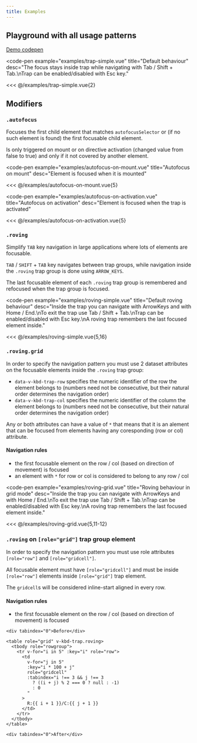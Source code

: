 ```yaml
---
title: Examples
---
```


## Playground with all usage patterns

[Demo codepen](https://codepen.io/pdanpdan/pen/MWrzLdM)

<code-pen
  example="examples/trap-simple.vue"
  title="Default behaviour"
  desc="The focus stays inside trap while navigating with Tab / Shift + Tab.\nTrap can be enabled/disabled with Esc key."
>
  <<< @/examples/trap-simple.vue{2}
</code-pen>

## Modifiers

### `.autofocus`

Focuses the first child element that matches `autofocusSelector` or (if no such element is found) the first focusable child element.

Is only triggered on mount or on directive activation (changed value from false to true) and only if it not covered by another element.

<code-pen
  example="examples/autofocus-on-mount.vue"
  title="Autofocus on mount"
  desc="Element is focused when it is mounted"
>
  <<< @/examples/autofocus-on-mount.vue{5}
</code-pen>

<code-pen
  example="examples/autofocus-on-activation.vue"
  title="Autofocus on activation"
  desc="Element is focused when the trap is activated"
>
  <<< @/examples/autofocus-on-activation.vue{5}
</code-pen>

### `.roving`

Simplify `TAB` key navigation in large applications where lots of elements are focusable.

`TAB` / `SHIFT` + `TAB` key navigates between trap groups, while navigation inside the `.roving` trap group is done using `ARROW_KEYS`.

The last focusable element of each `.roving` trap group is remembered and refocused when the trap group is focused.

<code-pen
  example="examples/roving-simple.vue"
  title="Default roving behaviour"
  desc="Inside the trap you can navigate with ArrowKeys and with Home / End.\nTo exit the trap use Tab / Shift + Tab.\nTrap can be enabled/disabled with Esc key.\nA roving trap remembers the last focused element inside."
>
  <<< @/examples/roving-simple.vue{5,16}
</code-pen>

### `.roving.grid`

In order to specify the navigation pattern you must use 2 dataset attributes on the focusable elements inside the `.roving` trap group:

- `data-v-kbd-trap-row` specifies the numeric identifier of the row the element belongs to (numbers need not be consecutive, but their natural order determines the navigation order)
- `data-v-kbd-trap-col` specifies the numeric identifier of the column the element belongs to (numbers need not be consecutive, but their natural order determines the navigation order)

Any or both attributes can have a value of `*` that means that it is an alement that can be focused from elements having any coresponding (row or col) attribute.

#### Navigation rules

- the first focusable element on the row / col (based on direction of movement) is focused
- an element with `*` for row or col is considered to belong to any row / col

<code-pen
  example="examples/roving-grid.vue"
  title="Roving behaviour in grid mode"
  desc="Inside the trap you can navigate with ArrowKeys and with Home / End.\nTo exit the trap use Tab / Shift + Tab.\nTrap can be enabled/disabled with Esc key.\nA roving trap remembers the last focused element inside."
>
  <<< @/examples/roving-grid.vue{5,11-12}
</code-pen>

### `.roving` on `[role="grid"]` trap group element

In order to specify the navigation pattern you must use role attributes `[role="row"]` and `[role="gridcell"]`.

All focusable element must have `[role="gridcell"]` and must be inside `[role="row"]` elements inside `[role="grid"]` trap element.

The `gridcell`s will be considered inline-start aligned in every row.

#### Navigation rules

- the first focusable element on the row / col (based on direction of movement) is focused

```html{3,5,9-10}
<div tabindex="0">Before</div>

<table role="grid" v-kbd-trap.roving>
  <tbody role="rowgroup">
    <tr v-for="i in 5" :key="i" role="row">
      <td
        v-for="j in 5"
        :key="i * 100 + j"
        role="gridcell"
        :tabindex="i !== 3 && j !== 3
          ? ((i + j) % 2 === 0 ? null : -1)
          : 0
        "
      >
        R:{{ i + 1 }}/C:{{ j + 1 }}
      </td>
    </tr>
  </tbody>
</table>

<div tabindex="0">After</div>
```
